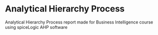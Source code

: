 # Analytical Hierarchy Process
 Analytical Hierarchy Process report made for Business Intelligence course using spiceLogic AHP software
